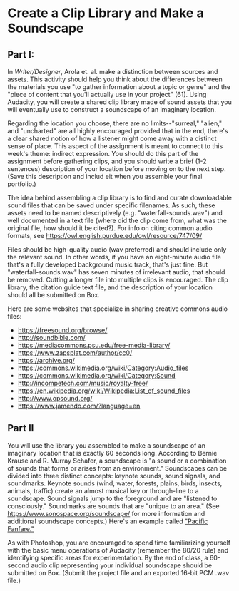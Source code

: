# Create a Clip Library and Make a Soundscape 

## Part I: 

In *Writer/Designer*, Arola et. al. make a distinction between sources and assets. This activity should help you think about the differences between the materials you use "to gather information about a topic or genre" and the "piece of content that you'll actually use in your project" (61). Using Audacity, you will create a shared clip library made of sound assets that you will eventually use to construct a soundscape of an imaginary location. 

Regarding the location you choose, there are no limits--"surreal," "alien," and "uncharted" are all highly encouraged provided that in the end, there's a clear shared notion of how a listener might come away with a distinct sense of place. This aspect of the assignment is meant to connect to this week's theme: indirect expression. You should do this part of the assignment before gathering clips, and you should write a brief (1-2 sentences) description of your location before moving on to the next step. (Save this description and includ eit when you assemble your final portfolio.)

The idea behind assembling a clip library is to find and curate downloadable sound files that can be saved under specific filenames. As such, these assets need to be named descriptively (e.g. "waterfall-sounds.wav") and well documented in a text file (where did the clip come from, what was the original file, how should it be cited?). For info on citing common audio formats, see https://owl.english.purdue.edu/owl/resource/747/09/

Files should be high-quality audio (wav preferred) and should include only the relevant sound. In other words, if you have an eight-minute audio file that's a fully developed background music track, that's just fine. But "waterfall-sounds.wav" has seven minutes of irrelevant audio, that should be removed. Cutting a longer file into multiple clips is encouraged. The clip library, the citation guide text file, and the description of your location should all be submitted on Box. 

Here are some websites that specialize in sharing creative commons audio files:

- https://freesound.org/browse/
- http://soundbible.com/
- https://mediacommons.psu.edu/free-media-library/
- https://www.zapsplat.com/author/cc0/
- https://archive.org/
- https://commons.wikimedia.org/wiki/Category:Audio_files
- https://commons.wikimedia.org/wiki/Category:Sound
- http://incompetech.com/music/royalty-free/
- https://en.wikipedia.org/wiki/Wikipedia:List_of_sound_files
- http://www.opsound.org/ 
- https://www.jamendo.com/?language=en

## Part II

You will use the library you assembled to make a soundscape of an imaginary location that is exactly 60 seconds long. According to Bernie Krause and R. Murray Schafer, a soundscape is "a sound or a combination of sounds that forms or arises from an environment." Soundscapes can be divided into three distinct concepts: keynote sounds, sound signals, and soundmarks. Keynote sounds (wind, water, forests, plains, birds, insects, animals, traffic) create an almost musical key or through-line to a soundscape. Sound signals jump to the foreground and are "listened to consciously." Soundmarks are sounds that are "unique to an area." (See https://www.sonospace.org/soundscape/ for more information and additional soundscape concepts.) Here's an example called ["Pacific Fanfare."](http://www.sfu.ca/sonic-studio-webdav/excerpts/PacificFanfare.mp3)

As with Photoshop, you are encouraged to spend time familiarizing yourself with the basic menu operations of Audacity (remember the 80/20 rule) and identifying specific areas for experimentation. By the end of class, a 60-second audio clip representing your individual soundscape should be submitted on Box. (Submit the project file and an exported 16-bit PCM .wav file.)
